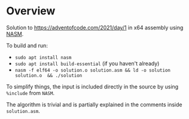 # Overview

Solution to https://adventofcode.com/2021/day/1 in x64 assembly using [NASM](https://www.nasm.org/).

To build and run:

- `sudo apt install nasm`
- `sudo apt install build-essential` (if you haven't already)
- `nasm -f elf64 -o solution.o solution.asm && ld -o solution solution.o  && ./solution`

To simplify things, the input is included directly in the source by using `%include` from `NASM`.

The algorithm is trivial and is partially explained in the comments inside `solution.asm`.
